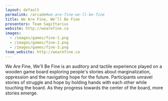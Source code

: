 ```yaml
---
layout: default
permalink: /arcade#we-are-fine-we-ll-be-fine
title: We Are Fine, We’ll Be Fine
presenters: Team Sagittarius
website: http://wearefine.ca
images:
  - /images/games/fine-1.png
  - /images/games/fine-2.png
  - /images/games/fine-3.png
team_website: http://wearefine.ca
---
```

We Are Fine, We'll Be Fine is an auditory and tactile experience played on a wooden game board exploring people's stories about marginalization, oppression and the navigating hope for the future. Participants unravel stories of struggle and hope by holding hands with each other while touching the board. As they progress towards the center of the board, more stories emerge.

